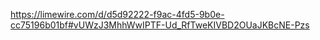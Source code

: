 https://limewire.com/d/d5d92222-f9ac-4fd5-9b0e-cc75196b01bf#vUWzJ3MhhWwIPTF-Ud_RfTweKIVBD2OUaJKBcNE-Pzs